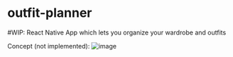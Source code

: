 # outfit-planner
#WIP: React Native App which lets you organize your wardrobe and outfits

Concept (not implemented):
![image](https://github.com/denzariu/outfit-planner/assets/40743579/65615b28-f68e-44a1-ac8d-a56079a94310)
